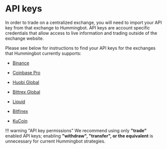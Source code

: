 # API keys

In order to trade on a centralized exchange, you will need to import your API key from that exchange to Hummingbot. API keys are account specific credentials that allow access to live information and trading outside of the exchange website.

Please see below for instructions to find your API keys for the exchanges that Hummingbot currently supports:

* [Binance](/connectors/binance/#creating-binance-api-keys)

* [Coinbase Pro](/connectors/coinbase/#creating-coinbase-pro-api-keys)

* [Huobi Global](/connectors/huobi/#creating-huobi-api-keys)

* [Bittrex Global](/connectors/bittrex/#creating-bittrex-api-keys)

* [Liquid](/connectors/liquid/#creating-liquid-api-keys)

* [Bitfinex](/connectors/bitfinex/#creating-bitfinex-api-keys)

* [KuCoin](/connectors/kucoin/#creating-kucoin-api-keys)

!!! warning "API key permissions"
    We recommend using only **"trade"** enabled API keys; enabling **"withdraw", "transfer", or the equivalent** is unnecessary for current Hummingbot strategies.
